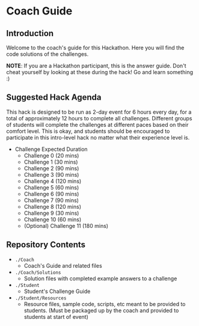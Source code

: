 # Coach Guide

## Introduction

Welcome to the coach's guide for this Hackathon. Here you will find the code solutions of the challenges.

**NOTE**: If you are a Hackathon participant, this is the answer guide. Don't cheat yourself by looking at these during the hack! Go and learn something :)

## Suggested Hack Agenda

This hack is designed to be run as 2-day event for 6 hours every day, for a total of approximately 12 hours to complete all challenges. Different groups of students will complete the challenges at different paces based on their comfort level. This is okay, and students should be encouraged to participate in this intro-level hack no matter what their experience level is.

- Challenge Expected Duration
  - Challenge 0 (20 mins)
  - Challenge 1 (30 mins)
  - Challenge 2 (90 mins)
  - Challenge 3 (90 mins)
  - Challenge 4 (120 mins)
  - Challenge 5 (60 mins)
  - Challenge 6 (90 mins)
  - Challenge 7 (90 mins)
  - Challenge 8 (120 mins)
  - Challenge 9 (30 mins)
  - Challenge 10 (60 mins)
  - (Optional) Challenge 11 (180 mins)

## Repository Contents

- `./Coach`
  - Coach's Guide and related files
- `./Coach/Solutions`
  - Solution files with completed example answers to a challenge
- `./Student`
  - Student's Challenge Guide
- `./Student/Resources`
  - Resource files, sample code, scripts, etc meant to be provided to students. (Must be packaged up by the coach and provided to students at start of event)